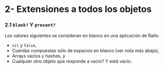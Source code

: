 # 2- Extensiones a todos los objetos

### 2.1 `blank?` Y `present?`

Los valores siguientes se consideran en blanco en una aplicación de Rails:

* `nil` y `false`,
* Cuerdas compuestas sólo de espacios en blanco \(ver nota más abajo\),
* Arrays vacíos y hashes, y
* Cualquier otro objeto que responde a vacío? Y está vacío.



